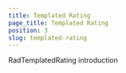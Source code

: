 ```yaml
---
title: Templated Rating
page_title: Templated Rating
position: 3
slug: templated-rating
---
```


RadTemplatedRating introduction